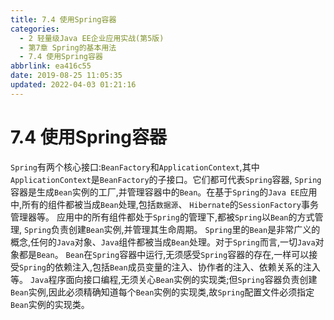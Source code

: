 ```yaml
---
title: 7.4 使用Spring容器
categories: 
  - 2 轻量级Java EE企业应用实战(第5版)
  - 第7章 Spring的基本用法
  - 7.4 使用Spring容器
abbrlink: ea416c55
date: 2019-08-25 11:05:35
updated: 2022-04-03 01:21:16
---
```

# 7.4 使用Spring容器 #
`Spring`有两个核心接口:`BeanFactory`和`ApplicationContext`,其中`ApplicationContext`是`BeanFactory`的子接口。它们都可代表`Spring`容器, `Spring`容器是生成`Bean`实例的工厂,并管理容器中的`Bean`。在基于`Spring`的`Java EE`应用中,所有的组件都被当成`Bean`处理,包括`数据源`、 `Hibernate`的`SessionFactory`事务管理器等。
应用中的所有组件都处于`Spring`的管理下,都被`Spring`以`Bean`的方式管理, `Spring`负责创建`Bean`实例,并管理其生命周期。 `Spring`里的`Bean`是非常广义的概念,任何的`Java`对象、`Java`组件都被当成`Bean`处理。对于`Spring`而言,一切`Java`对象都是`Bean`。
`Bean`在`Spring`容器中运行,无须感受`Spring`容器的存在,一样可以接受`Spring`的依赖注入,包括`Bean`成员变量的注入、协作者的注入、依赖关系的注入等。
`Java`程序面向接口编程,无须关心`Bean`实例的实现类;但`Spring`容器负责创建`Bean`实例,因此必须精确知道每个`Bean`实例的实现类,故`Spring`配置文件必须指定`Bean`实例的实现类。


